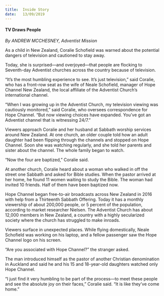```yaml
---
title:  Inside Story
date:   13/09/2019
---
```


#### TV Draws People

_By ANDREW MCCHESNEY, Adventist Mission_

As a child in New Zealand, Coralie Schofield was warned about the potential dangers of television and cautioned to stay away.

Today, she is surprised—and overjoyed—that people are flocking to Seventh-day Adventist churches across the country because of television.

“It’s the most humbling experience to see. It’s just television,” said Coralie, who has a front-row seat as the wife of Neale Schofield, manager of Hope Channel New Zealand, the local affiliate of the Adventist Church’s international channel.

“When I was growing up in the Adventist Church, my television viewing was cautiously monitored,” said Coralie, who oversees correspondence for Hope Channel. “But now viewing choices have expanded. You’ve got an Adventist channel that is witnessing 24/7.”

Viewers approach Coralie and her husband at Sabbath worship services around New Zealand. At one church, an older couple told how an adult daughter had been flipping through the channels and stopped on Hope Channel. Soon she was watching regularly, and she told her parents and sister about the channel. The whole family began to watch.

“Now the four are baptized,” Coralie said.

At another church, Coralie heard about a woman who walked in off the street one Sabbath and asked for Bible studies. When the pastor arrived at her home, he found 11 women waiting to study the Bible. The woman had invited 10 friends. Half of them have been baptized now.

Hope Channel began free-to-air broadcasts across New Zealand in 2016 with help from a Thirteenth Sabbath Offering. Today it has a monthly viewership of about 200,000 people, or 5 percent of the population, according to market researcher Nielsen. The Adventist Church has about 12,000 members in New Zealand, a country with a highly secularized society where the church has struggled to make inroads.

Viewers surface in unexpected places. While flying domestically, Neale Schofield was working on his laptop, and a fellow passenger saw the Hope Channel logo on his screen.

“Are you associated with Hope Channel?” the stranger asked.

The man introduced himself as the pastor of another Christian denomination in Auckland and said he and his 15 and 18-year-old daughters watched only Hope Channel.

“I just find it very humbling to be part of the process—to meet these people and see the absolute joy on their faces,” Coralie said. “It is like they’ve come home.”